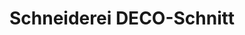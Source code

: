 ---
title: "Schneiderei DECO-Schnitt"
url: /hoefen/schneiderei-deco-schnitt/
shop: Raumausstattung
---